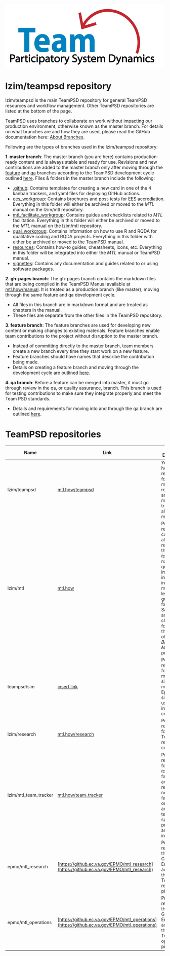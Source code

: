 <img src = "https://github.com/lzim/teampsd/blob/master/resources/logos/team_psd_logo_sm.png"
     height = "200" width = "600">  

# lzim/teampsd repository
lzim/teampsd is the main TeamPSD repository for general TeamPSD resources and workflow management. Other TeamPSD repositories are listed at the bottom of the page.

TeamPSD uses branches to collaborate on work without impacting our production environment, otherwise known as the master branch. For details on what branches are and how they are used, please read the GitHub documentation here: [About Branches](https://docs.github.com/en/github/collaborating-with-issues-and-pull-requests/about-branches).

Following are the types of branches used in the lzim/teampsd repository:

**1. master branch**: The master branch (you are here) contains production-ready content and is always stable and ready for use. Revisions and new contributions are added to the master branch only after moving through the [feature](#feature) and [qa](#qa) branches according to the TeamPSD development cycle outlined [here](link-to-teampsd-manual-dev-test-prod-cycle). Files & folders in the master branch include the following:
  - [.github](https://github.com/lzim/teampsd/tree/master/.github): Contains templates for creating a new card in one of the 4 kanban trackers, and yaml files for deploying GitHub actions.
  - [ees_workgroup](https://github.com/lzim/teampsd/tree/master/ees_workgroup): Contains brochures and post-tests for EES accrediation. Everything in this folder will either be archived or moved to the *MTL* manual on the lzim/mtl repository.
  - [mtl_facilitate_workgroup](https://github.com/lzim/teampsd/tree/master/mtl_facilitate_workgroup): Contains guides and checklists related to *MTL* facilitation. Everything in this folder will either be archived or moved to the *MTL* manual on the lzim/mtl repository.
  - [qual_workgroup](https://github.com/lzim/teampsd/tree/master/qual_workgroup): Contains information on how to use R and RQDA for qualitative coding and RQDA projects. Everything in this folder with either be archived or moved to the TeamPSD manual.
  - [resources](https://github.com/lzim/teampsd/tree/master/resources): Contains how-to guides, cheatsheets, icons, etc. Everything in this folder will be integrated into either the *MTL* manual or TeamPSD manual.
  - [vignettes](https://github.com/lzim/teampsd/tree/master/vignettes): Contains any documentation and guides related to or using software packages.
        
**2. gh-pages branch**: The gh-pages branch contains the markdown files that are being compiled in the TeamPSD Manual available at [mtl.how/manual](mtl.how/manual). It is treated as a production branch (like master), moving through the same feature and qa development cycle.
  - All files in this branch are in markdown format and are treated as chapters in the manual.
  - These files are separate from the other files in the TeamPSD repository.

**3. feature branch**: The feature branches are used for developing new content or making changes to existing materials. Feature branches enable team contributions to the project without disruption to the master branch.
  - Instead of committing directly to the master branch, team members create a new branch every time they start work on a new feature. 
  - Feature branches should have names that describe the contribution being made.
  - Details on creating a feature branch and moving through the development cycle are outlined [here](link-to-teampsd-manual-dev-test-prod-cycle).

**4. qa branch**: Before a feature can be merged into master, it must go through review in the qa, or quality assurance, branch. This branch is used for testing contributions to make sure they integrate properly and meet the Team PSD standards.
  - Details and requirements for moving into and through the qa branch are outlined [here](link-to-teampsd-manual-dev-test-prod-cycle).

    
# TeamPSD repositories

| **Name** | **Link** | **Brief Description**
| --- | --- | --- |
| lzim/teampsd | [mtl.how/teampsd](https://mtl.how/teampsd) | You are here! Public repository for maintaining resources and project management trackers for all TeamPSD members. |
| lzim/mtl | [mtl.how](https://mtl.how) | Public repository containing all work related to the *Modeling to Learn* national quality improvement initiative, including model files, learner See guides, facilitator Say guides, and cheatsheets for each of the sessions of the *MTL Blue* and *MTL Red* programs. |
| teampsd/sim | [insert link]() | Public repository for managing simulation models and Epicenter simulation user interface code. |
| lzim/research | [mtl.how/research](https://mtl.how/research) | Private repository for TeamPSD research code. |
| lzim/mtl_team_tracker | [mtl.how/team_tracker](https://mtl.how/team_tracker) | Private repository for *Modeling to Learn* facilitators to access all resources needed for facilitation in one place and to track team-specific progress and information. |
| epmo/mtl_research | [https://github.ec.va.gov/EPMO/mtl_research](https://github.ec.va.gov/EPMO/mtl_research) | Private repository in the VA GitHub Enterprise account for the TeamPSD research pipeline. |
| epmo/mtl_operations | [https://github.ec.va.gov/EPMO/mtl_operations](https://github.ec.va.gov/EPMO/mtl_operations) | Private repository in the VA GitHub Enterprise account for the TeamPSD operations pipeline. |
    




